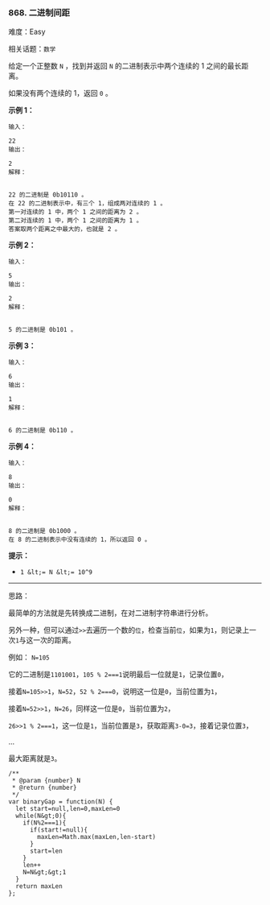 ### 868. 二进制间距

难度：Easy

相关话题：`数学`

给定一个正整数 `N` ，找到并返回  `N` 的二进制表示中两个连续的 1 之间的最长距离。



如果没有两个连续的 1，返回  `0`  。













 **示例 1：** 





```
输入：

22
输出：

2
解释：


22 的二进制是 0b10110 。
在 22 的二进制表示中，有三个 1，组成两对连续的 1 。
第一对连续的 1 中，两个 1 之间的距离为 2 。
第二对连续的 1 中，两个 1 之间的距离为 1 。
答案取两个距离之中最大的，也就是 2 。

```

 **示例 2：** 





```
输入：

5
输出：

2
解释：


5 的二进制是 0b101 。

```

 **示例 3：** 





```
输入：

6
输出：

1
解释：


6 的二进制是 0b110 。

```

 **示例 4：** 





```
输入：

8
输出：

0
解释：


8 的二进制是 0b1000 。
在 8 的二进制表示中没有连续的 1，所以返回 0 。

```





 **提示：** 





*  `1 &lt;= N &lt;= 10^9` 






-----

思路：

最简单的方法就是先转换成二进制，在对二进制字符串进行分析。

另外一种，但可以通过`>>`去遍历一个数的`位`，检查当前`位`，如果为`1`，则记录上一次`1`与这一次的距离。

例如： `N=105`

它的二进制是`1101001`，`105 % 2===1`说明最后一位就是`1`，记录位置`0`，

接着`N=105>>1`，`N=52`，`52 % 2===0`，说明这一位是`0`，当前位置为`1`，

接着`N=52>>1`，`N=26`，同样这一位是`0`，当前位置为`2`，

`26>>1 % 2===1`，这一位是`1`，当前位置是`3`，获取距离`3-0=3`，接着记录位置`3`，

...

最大距离就是`3`。




```
/**
 * @param {number} N
 * @return {number}
 */
var binaryGap = function(N) {
  let start=null,len=0,maxLen=0
  while(N&gt;0){
    if(N%2===1){
      if(start!=null){
        maxLen=Math.max(maxLen,len-start)
      }
      start=len
    }
    len++
    N=N&gt;&gt;1
  }
  return maxLen
};



```
